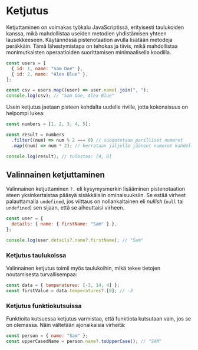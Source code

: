 # Ketjutus

Ketjuttaminen on voimakas työkalu JavaScriptissä, erityisesti taulukoiden kanssa, mikä mahdollistaa useiden metodien yhdistämisen yhteen lausekkeeseen. Käytännössä pistenotaation avulla lisätään metodeja peräkkäin. Tämä lähestymistapa on tehokas ja tiivis, mikä mahdollistaa monimutkaisten operaatioiden suorittamisen minimaalisella koodilla.

```js
const users = [
  { id: 1, name: "Sam Doe" },
  { id: 2, name: "Alex Blue" },
];

const csv = users.map((user) => user.name).join(", ");
console.log(csv); // "Sam Doe, Alex Blue"
```

Usein ketjutus jaetaan pisteen kohdalta uudelle riville, jotta kokonaisuus on helpompi lukea:

```js
const numbers = [1, 2, 3, 4, 5];

const result = numbers
  .filter((num) => num % 2 === 0) // suodatetaan parilliset numerot
  .map((num) => num * 2); // kerrotaan jäljelle jääneet numerot kahdella

console.log(result); // tulostaa: [4, 8]
```

## Valinnainen ketjuttaminen

Valinnainen ketjuttaminen `?.` eli kysymysmerkin lisääminen pistenotaation eteen yksinkertaistaa pääsyä sisäkkäisiin ominaisuuksiin. Se estää virheet palauttamalla `undefined`, jos viittaus on nollankaltainen eli _nullish_ (`null` tai `undefined`) sen sijaan, että se aiheuttaisi virheen.

```js
const user = {
  details: { name: { firstName: "Sam" } },
};

console.log(user.details?.name?.firstName); // "Sam"
```

### Ketjutus taulukoissa

Valinnainen ketjutus toimii myös taulukoihin, mikä tekee tietojen noutamisesta turvallisempaa:

```js
const data = { temperatures: [-3, 14, 4] };
const firstValue = data.temperatures?.[0]; // -3
```

### Ketjutus funktiokutsuissa

Funktioita kutsuessa ketjutus varmistaa, että funktiota kutsutaan vain, jos se on olemassa. Näin vältetään ajonaikaisia virheitä:

```js
const person = { name: "Sam" };
const upperCasedName = person.name?.toUpperCase(); // "SAM"
```
